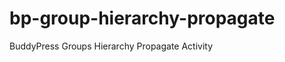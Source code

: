 bp-group-hierarchy-propagate
============================

BuddyPress Groups Hierarchy Propagate Activity